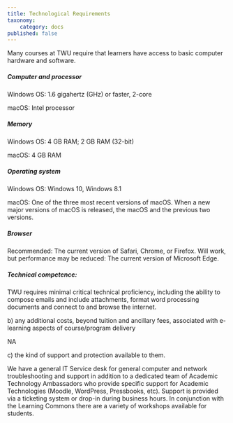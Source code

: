 ```yaml
---
title: Technological Requirements
taxonomy:
    category: docs
published: false
---
```


Many courses at TWU require that learners have access to basic computer hardware and software.

##### Computer and processor
Windows OS: 1.6 gigahertz (GHz) or faster, 2-core

macOS: Intel processor


##### Memory
Windows OS: 4 GB RAM; 2 GB RAM (32-bit)

macOS: 4 GB RAM

##### Operating system
Windows OS: Windows 10, Windows 8.1

macOS: One of the three most recent versions of macOS. When a new major versions of macOS is released, the macOS and the previous two versions.

##### Browser
Recommended: The current version of Safari, Chrome, or Firefox.
Will work, but performance may be reduced: The current version of Microsoft Edge.

##### Technical competence:
TWU requires minimal critical technical proficiency, including the ability to compose emails and include attachments, format word processing documents and connect to and browse the internet.

b) any additional costs, beyond tuition and ancillary fees, associated with e-learning aspects of course/program delivery

NA


c) the kind of support and protection available to them.

We have a general IT Service desk for general computer and network troubleshooting and support in addition to a dedicated team of Academic Technology Ambassadors who provide specific support for Academic Technologies (Moodle, WordPress, Pressbooks, etc). Support is provided via a ticketing system or drop-in during business hours. In conjunction with the Learning Commons there are a variety of workshops available for students.

